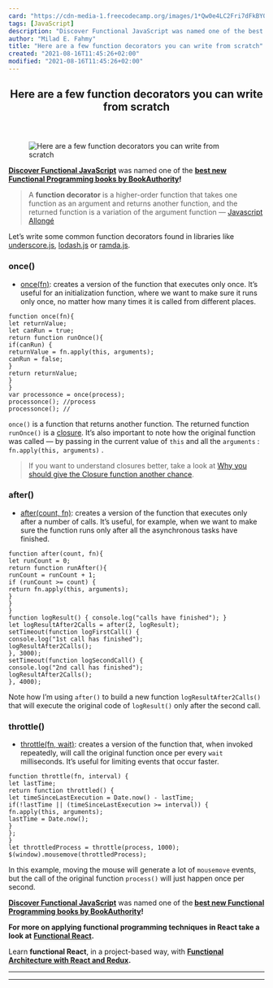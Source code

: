 ```yaml
---
card: "https://cdn-media-1.freecodecamp.org/images/1*Qw0e4LC2Fri7dFkBY0N1cA.jpeg"
tags: [JavaScript]
description: "Discover Functional JavaScript was named one of the best new "
author: "Milad E. Fahmy"
title: "Here are a few function decorators you can write from scratch"
created: "2021-08-16T11:45:26+02:00"
modified: "2021-08-16T11:45:26+02:00"
---
```

<div class="site-wrapper">
<main id="site-main" class="site-main outer">
<div class="inner">
<article class="post-full post tag-javascript tag-tech tag-programming tag-technology tag-functional-programming ">
<header class="post-full-header">
<h1 class="post-full-title">Here are a few function decorators you can write from scratch</h1>
</header>
<figure class="post-full-image">
<picture>
<source media="(max-width: 700px)" sizes="1px" srcset="data:image/gif;base64,R0lGODlhAQABAIAAAAAAAP///yH5BAEAAAAALAAAAAABAAEAAAIBRAA7 1w">
<source media="(min-width: 701px)" sizes="(max-width: 800px) 400px,
(max-width: 1170px) 700px,
1400px" srcset="https://cdn-media-1.freecodecamp.org/images/1*Qw0e4LC2Fri7dFkBY0N1cA.jpeg 300w,
https://cdn-media-1.freecodecamp.org/images/1*Qw0e4LC2Fri7dFkBY0N1cA.jpeg 600w,
https://cdn-media-1.freecodecamp.org/images/1*Qw0e4LC2Fri7dFkBY0N1cA.jpeg 1000w,
https://cdn-media-1.freecodecamp.org/images/1*Qw0e4LC2Fri7dFkBY0N1cA.jpeg 2000w">
<img onerror="this.style.display='none'" src="https://cdn-media-1.freecodecamp.org/images/1*Qw0e4LC2Fri7dFkBY0N1cA.jpeg" alt="Here are a few function decorators you can write from scratch">
</picture>
</figure>
<section class="post-full-content">
<div class="post-content">
<p><a href="https://read.amazon.com/kp/embed?asin=B07PBQJYYG&amp;preview=newtab&amp;linkCode=kpe&amp;ref_=cm_sw_r_kb_dp_cm5KCbE5BDJGE" rel="nofollow noopener noopener noopener noopener noopener noopener noopener noopener noopener noopener noopener noopener nofollow noopener nofollow noopener"><strong><strong>Discover Functional JavaScript</strong></strong></a> was named one of the <a href="https://bookauthority.org/books/new-functional-programming-books?t=7p46zt&amp;s=award&amp;book=1095338781" rel="noopener nofollow nofollow noopener"><strong><strong>best new Functional Programming books by BookAuthority</strong></strong></a><strong><strong>!</strong></strong></p><blockquote>A <strong>function decorator</strong> is a higher-order function that takes one function as an argument and returns another function, and the returned function is a variation of the argument function — <a href="https://leanpub.com/javascript-allonge/read#decorators" rel="noopener">Javascript Allongé</a></blockquote><p>Let’s write some common function decorators found in libraries like <a href="http://underscorejs.org/#functions" rel="noopener">underscore.js</a>, <a href="https://lodash.com/docs/4.17.5" rel="noopener">lodash.js</a> or <a href="http://ramdajs.com/docs/" rel="noopener">ramda.js</a>.</p><h3 id="once-">once()</h3><ul><li><a href="https://jsfiddle.net/cristi_salcescu/zpLeLp0v/" rel="noopener">once(fn)</a>: creates a version of the function that executes only once. It’s useful for an initialization function, where we want to make sure it runs only once, no matter how many times it is called from different places.</li></ul><pre><code>function once(fn){
let returnValue;
let canRun = true;
return function runOnce(){
if(canRun) {
returnValue = fn.apply(this, arguments);
canRun = false;
}
return returnValue;
}
}
var processonce = once(process);
processonce(); //process
processonce(); //</code></pre><p><code>once()</code> is a function that returns another function. The returned function <code>runOnce()</code> is a <a href="https://medium.freecodecamp.org/why-you-should-give-the-closure-function-another-chance-31253e44cfa0" rel="noopener">closure</a>. It’s also important to note how the original function was called — by passing in the current value of <code>this</code> and all the <code>arguments</code> : <code>fn.apply(this, arguments)</code> .</p><blockquote>If you want to understand closures better, take a look at <a href="https://medium.freecodecamp.org/why-you-should-give-the-closure-function-another-chance-31253e44cfa0" rel="noopener">Why you should give the Closure function another chance</a>.</blockquote><h3 id="after-">after()</h3><ul><li><a href="https://jsfiddle.net/cristi_salcescu/4evuoxe6/" rel="noopener">after(count, fn)</a>: creates a version of the function that executes only after a number of calls. It’s useful, for example, when we want to make sure the function runs only after all the asynchronous tasks have finished.</li></ul><pre><code>function after(count, fn){
let runCount = 0;
return function runAfter(){
runCount = runCount + 1;
if (runCount &gt;= count) {
return fn.apply(this, arguments);
}
}
}
function logResult() { console.log("calls have finished"); }
let logResultAfter2Calls = after(2, logResult);
setTimeout(function logFirstCall() {
console.log("1st call has finished");
logResultAfter2Calls();
}, 3000);
setTimeout(function logSecondCall() {
console.log("2nd call has finished");
logResultAfter2Calls();
}, 4000);</code></pre><p>Note how I’m using <code>after()</code> to build a new function <code>logResultAfter2Calls()</code> that will execute the original code of <code>logResult()</code> only after the second call.</p><h3 id="throttle-">throttle()</h3><ul><li><a href="https://jsfiddle.net/cristi_salcescu/5tdv0eq6/" rel="noopener">throttle(fn, wait)</a>: creates a version of the function that, when invoked repeatedly, will call the original function once per every <code>wait</code> milliseconds. It’s useful for limiting events that occur faster.</li></ul><pre><code>function throttle(fn, interval) {
let lastTime;
return function throttled() {
let timeSinceLastExecution = Date.now() - lastTime;
if(!lastTime || (timeSinceLastExecution &gt;= interval)) {
fn.apply(this, arguments);
lastTime = Date.now();
}
};
}
let throttledProcess = throttle(process, 1000);
$(window).mousemove(throttledProcess);</code></pre><p>In this example, moving the mouse will generate a lot of <code>mousemove</code> events, but the call of the original function <code>process()</code> will just happen once per second.</p><p><a href="https://read.amazon.com/kp/embed?asin=B07PBQJYYG&amp;preview=newtab&amp;linkCode=kpe&amp;ref_=cm_sw_r_kb_dp_cm5KCbE5BDJGE&amp;source=post_page---------------------------"><strong><strong>Discover Functional JavaScript</strong></strong></a> was named one of the<strong><strong> </strong></strong><a href="https://bookauthority.org/books/new-functional-programming-books?t=7p46zt&amp;s=award&amp;book=1095338781&amp;source=post_page---------------------------"><strong><strong>best new Functional Programming books by BookAuthority</strong></strong></a><strong><strong>!</strong></strong></p><p><strong><strong>For more on applying functional programming techniques in React take a look at</strong></strong> <a href="https://read.amazon.com/kp/embed?asin=B07S1NLFTS&amp;preview=newtab&amp;linkCode=kpe&amp;ref_=cm_sw_r_kb_dp_Pko5CbA30383Y" rel="noopener nofollow"><strong><strong>Functional React</strong></strong></a><strong><strong>.</strong></strong></p><p>Learn <strong><strong>functional React</strong></strong>, in a project-based way, with <a href="https://read.amazon.com/kp/embed?asin=B0846NRJYR&amp;preview=newtab&amp;linkCode=kpe&amp;ref_=cm_sw_r_kb_dp_o.hlEbDD02JB2" rel="noopener nofollow"><strong><strong>Functional Architecture with React and Redux</strong></strong></a><strong><strong>.</strong></strong></p>
</div>
<hr>
<hr>
</section>
</article>
</div>
</main>
</div>
<!-- Google Tag Manager (noscript) -->
<!-- End Google Tag Manager (noscript) -->
